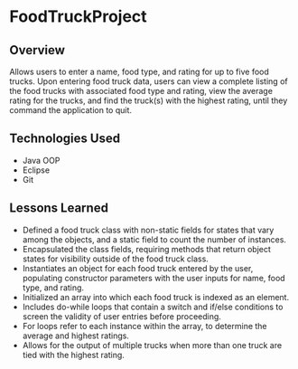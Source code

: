 # FoodTruckProject

## Overview
Allows users to enter a name, food type, and rating for up to five food trucks. Upon entering food truck data, 
users can view a complete listing of the food trucks with associated food type and rating, view the average rating
for the trucks, and find the truck(s) with the highest rating, until they command the application to quit.

## Technologies Used
- Java OOP
- Eclipse
- Git

## Lessons Learned
- Defined a food truck class with non-static fields for states that vary among the objects,
 and a static field to count the number of instances.
- Encapsulated the class fields, requiring methods that return object states for visibility outside of the food truck class.
- Instantiates an object for each food truck entered by the user, populating constructor parameters with the user inputs for name, food type, and rating. 
- Initialized an array into which each food truck is indexed as an element.
- Includes do-while loops that contain a switch and if/else conditions to screen the validity of user entries before proceeding.
- For loops refer to each instance within the array, to determine the average and highest ratings. 
- Allows for the output of multiple trucks when more than one truck are tied with the highest rating.